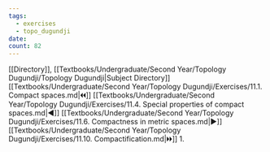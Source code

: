 ```yaml
---
tags:
  - exercises
  - topo_dugundji
date: 
count: 82
---
```

[[Directory]], [[Textbooks/Undergraduate/Second Year/Topology Dugundji/Topology Dugundji|Subject Directory]]
[[Textbooks/Undergraduate/Second Year/Topology Dugundji/Exercises/11.1. Compact spaces.md|🞀🞀]] [[Textbooks/Undergraduate/Second Year/Topology Dugundji/Exercises/11.4. Special properties of compact spaces.md|◀]] [[Textbooks/Undergraduate/Second Year/Topology Dugundji/Exercises/11.6. Compactness in metric spaces.md|▶]] [[Textbooks/Undergraduate/Second Year/Topology Dugundji/Exercises/11.10. Compactification.md|🞂🞂]]
1. 